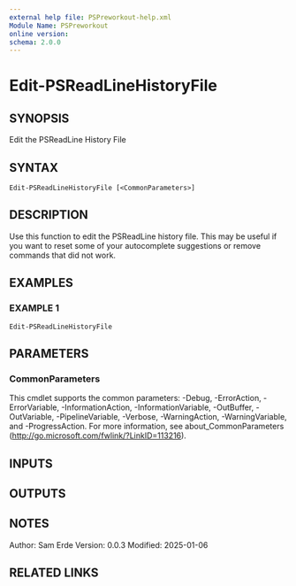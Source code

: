 ```yaml
---
external help file: PSPreworkout-help.xml
Module Name: PSPreworkout
online version:
schema: 2.0.0
---
```


# Edit-PSReadLineHistoryFile

## SYNOPSIS
Edit the PSReadLine History File

## SYNTAX

```
Edit-PSReadLineHistoryFile [<CommonParameters>]
```

## DESCRIPTION
Use this function to edit the PSReadLine history file.
This may be useful if you want to reset some of your
autocomplete suggestions or remove commands that did not work.

## EXAMPLES

### EXAMPLE 1
```
Edit-PSReadLineHistoryFile
```

## PARAMETERS

### CommonParameters
This cmdlet supports the common parameters: -Debug, -ErrorAction, -ErrorVariable, -InformationAction, -InformationVariable, -OutBuffer, -OutVariable, -PipelineVariable, -Verbose, -WarningAction, -WarningVariable, and -ProgressAction. 
For more information, see about_CommonParameters (http://go.microsoft.com/fwlink/?LinkID=113216).

## INPUTS

## OUTPUTS

## NOTES
Author: Sam Erde
Version: 0.0.3
Modified: 2025-01-06

## RELATED LINKS
